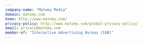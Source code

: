 ```yaml
---
company-name: "Matomy Media"
domain: matomy.com
home: http://www.matomy.com/
privacy-policy: http://www.matomy.com/global-privacy-policy/
email: privacy@matomy.com
member-of: "Interactive Advertising Bureau (IAB)"
---
```




